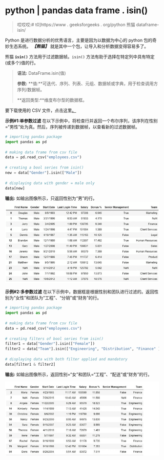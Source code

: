 # python | pandas data frame . isin()

> 哎哎哎:# t0]https://www . geeksforgeeks . org/python 熊猫 dataframe-isin/

Python 是进行数据分析的优秀语言，主要是因为以数据为中心的 python 包的奇妙生态系统。 ***【熊猫】*** 就是其中一个包，让导入和分析数据变得容易多了。

熊猫 **`isin()`** 方法用于过滤数据帧。`isin()` 方法有助于选择在特定列中具有特定(或多个)值的行。

> **语法:** DataFrame.isin(值)
> 
> **参数:**
> **值:**可迭代、序列、列表、元组、数据帧或字典，用于检查调用方序列/数据帧。
> 
> **返回类型:**维度布尔型的数据框。

要下载使用的 CSV 文件，点击这里[。](https://media.geeksforgeeks.org/wp-content/uploads/employees.csv)

**示例#1:单参数过滤**
在以下示例中，将检查行并返回一个布尔序列，该序列在性别=“男性”处为真。然后，序列被传递到数据帧，以查看新的过滤数据帧。

```py
# importing pandas package
import pandas as pd

# making data frame from csv file
data = pd.read_csv("employees.csv")

# creating a bool series from isin()
new = data["Gender"].isin(["Male"])

# displaying data with gender = male only
data[new]
```

**输出:**
如输出图像所示，只返回性别为“男”的行。
![](img/eab1e85b7e4023b39959acce53690d55.png)

**示例#2:多参数过滤**
在以下示例中，数据框是根据性别和团队进行过滤的。返回性别为“女性”和团队为“工程”、“分销”或“财务”的行。

```py
# importing pandas package
import pandas as pd

# making data frame from csv file
data = pd.read_csv("employees.csv")

# creating filters of bool series from isin()
filter1 = data["Gender"].isin(["Female"])
filter2 = data["Team"].isin(["Engineering", "Distribution", "Finance" ])

# displaying data with both filter applied and mandatory 
data[filter1 & filter2]
```

**输出:**
如输出图像所示，返回性别=“女”和团队=“工程”、“配送”或“财务”的行。

![](img/7297f6fe84e4b799f658849de9a3eccb.png)